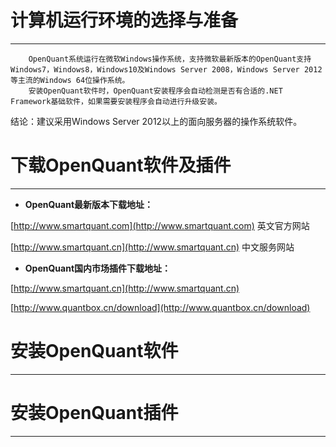 # 计算机运行环境的选择与准备

---

        OpenQuant系统运行在微软Windows操作系统，支持微软最新版本的OpenQuant支持Windows7，Windows8，Windows10及Windows Server 2008，Windows Server 2012等主流的Windows 64位操作系统。  
        安装OpenQuant软件时，OpenQuant安装程序会自动检测是否有合适的.NET Framework基础软件，如果需要安装程序会自动进行升级安装。



结论：建议采用Windows Server 2012以上的面向服务器的操作系统软件。

# 下载OpenQuant软件及插件

---

* **OpenQuant最新版本下载地址：**

[http://www.smartquant.com](http://www.smartquant.com) 英文官方网站

[http://www.smartquant.cn](http://www.smartquant.cn)   中文服务网站

* **OpenQuant国内市场插件下载地址：**

[http://www.smartquant.cn](http://www.smartquant.cn)

[http://www.quantbox.cn/download](http://www.quantbox.cn/download)

# 安装OpenQuant软件

---

# 

# 

# 

# 安装OpenQuant插件

---



